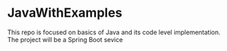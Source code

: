 # JavaWithExamples
This repo is focused on basics of Java and its code level implementation. The project will be a Spring Boot sevice
